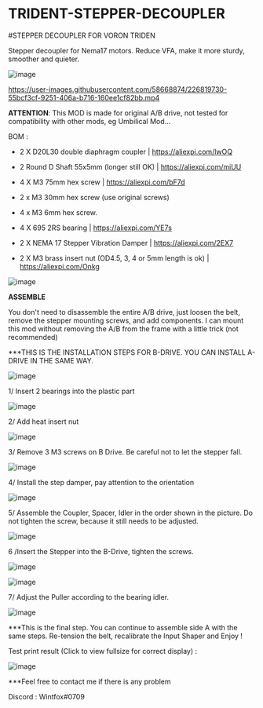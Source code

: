 # TRIDENT-STEPPER-DECOUPLER

#STEPPER DECOUPLER FOR VORON TRIDEN





Stepper decoupler for Nema17 motors. Reduce VFA, make it more sturdy, smoother and quieter.




![image](https://user-images.githubusercontent.com/58668874/226800886-dede7f22-6025-4f49-bac3-4292e35cb6fa.png)









https://user-images.githubusercontent.com/58668874/226819730-55bcf3cf-9251-406a-b716-160ee1cf82bb.mp4







**ATTENTION**: This MOD is made for original A/B drive, not tested for compatibility with other mods, eg Umbilical Mod...


BOM :

+ 2 X D20L30 double diaphragm coupler | https://aliexpi.com/lwOQ

+ 2 Round D Shaft 55x5mm (longer still OK) | https://aliexpi.com/miUU

+ 4 X M3 75mm hex screw | https://aliexpi.com/bF7d

+ 2 x M3 30mm hex screw (use original screws)

+ 4 x M3 6mm hex screw.

+ 4 X 695 2RS bearing | https://aliexpi.com/YE7s

+ 2 X NEMA 17 Stepper Vibration Damper | https://aliexpi.com/2EX7
 
+ 2 X M3 brass insert nut (OD4.5, 3, 4 or 5mm length is ok) | https://aliexpi.com/Onkg


![image](https://user-images.githubusercontent.com/58668874/226804511-054c520d-cc9c-4e41-b020-a53aa94b74c0.png)


**ASSEMBLE**

You don't need to disassemble the entire A/B drive, just loosen the belt, remove the stepper mounting screws, and add components. I can mount this mod without removing the A/B from the frame with a little trick (not recommended)

***THIS IS THE INSTALLATION STEPS FOR B-DRIVE. YOU CAN INSTALL A-DRIVE IN THE SAME WAY.


![image](https://user-images.githubusercontent.com/58668874/226801870-ca7e177a-d0cc-4e7a-b184-dfe582bf140e.png)

1/ Insert 2 bearings into the plastic part


![image](https://user-images.githubusercontent.com/58668874/226805993-075e4472-13ea-46b6-89ca-5b0b0b4c322c.png)

2/ Add heat insert nut

![image](https://user-images.githubusercontent.com/58668874/226806213-6c1f13bb-91ab-4463-aeae-9b21d2707ba9.png)

3/ Remove 3 M3 screws on B Drive. Be careful not to let the stepper fall.


![image](https://user-images.githubusercontent.com/58668874/226806528-a360086e-5fa4-4920-83c8-d6c1d8dfb530.png)

4/ Install the step damper, pay attention to the orientation

![image](https://user-images.githubusercontent.com/58668874/226807971-74cbbbe3-256a-42b8-9996-af733263c5d4.png)

5/ Assemble the Coupler, Spacer, Idler in the order shown in the picture. Do not tighten the screw, because it still needs to be adjusted.

![image](https://user-images.githubusercontent.com/58668874/226812477-98f44419-eb05-4849-b224-84ae797a5f67.png)

6 /Insert the Stepper into the B-Drive, tighten the screws.

![image](https://user-images.githubusercontent.com/58668874/226812825-505d4df9-6587-4385-a1ef-30121bfca3cd.png)

![image](https://user-images.githubusercontent.com/58668874/226815182-f004ac70-6dac-418b-9b3f-43da45c2539a.png)

7/ Adjust the Puller according to the bearing idler.

![image](https://user-images.githubusercontent.com/58668874/226815815-27ad0840-b101-4ff6-9d83-b0878873023a.png)


***This is the final step. You can continue to assemble side A with the same steps. Re-tension the belt, recalibrate the Input Shaper and Enjoy !

Test print result (Click to view fullsize for correct display) : 

![image](https://user-images.githubusercontent.com/58668874/226820195-b7bf8d69-5bc5-4fd3-ac86-7ca567ec5213.png)




***Feel free to contact me if there is any problem

Discord : Wintfox#0709










